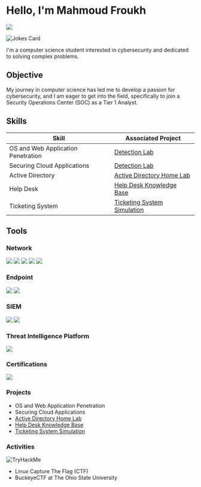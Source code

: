 # Hello, I'm Mahmoud Froukh
<a href="https://www.linkedin.com/in/mahmoud-froukh/"><img src="https://img.shields.io/badge/-LinkedIn-0072b1?&style=for-the-badge&logo=linkedin&logoColor=white" /></a>

![Jokes Card](https://readme-jokes.vercel.app/api?hideBorder)


I'm a computer science student interested in cybersecurity and dedicated to solving complex problems.

## Objective
My journey in computer science has led me to develop a passion for cybersecurity, and I am eager to get into the field, specifically to join a Security Operations Center (SOC) 
as a Tier 1 Analyst.

## Skills

| Skill                                         | Associated Project         |
|-----------------------------------------------|----------------------------|
| OS and Web Application Penetration            | <a href="https://google.com">Detection Lab</a>|
| Securing Cloud Applications                   | <a href="https://google.com">Detection Lab</a>|
| Active Directory                              | <a href="https://github.com/MahmoudFroukh/Active-Directory-Home-Lab/tree/main"> Active Directory Home Lab</a> |
| Help Desk                                     | <a href=https://github.com/MahmoudFroukh/Help-Desk-Knowledge-Base> Help Desk Knowledge Base</a> |
| Ticketing System                              | <a href=https://github.com/MahmoudFroukh/Ticketing-System> Ticketing System Simulation</a> |

## Tools

### Network
<div>
    <img src="https://img.shields.io/badge/-Wireshark-1679A7?&style=for-the-badge&logo=Wireshark&logoColor=white" />
    <img src="https://img.shields.io/badge/-TShark-0A2C42?&style=for-the-badge&logo=Wireshark&logoColor=white" />
    <img src="https://img.shields.io/badge/-Zeek-777BB4?&style=for-the-badge&logo=Zeek&logoColor=white" />
    <img src="https://img.shields.io/badge/-Snort-FF69B4?style=for-the-badge&logo=Snort&logoColor=white" />
    <img src="https://img.shields.io/badge/-Network%20Miner-FFCC00?&style=for-the-badge&logo=NetworkMiner&logoColor=black" />
</div>

### Endpoint
<div>
    <img src="https://img.shields.io/badge/-Microsoft_Defender_for_Endpoint-00A4EF?&style=for-the-badge&logo=Microsoft&logoColor=white" />
    <img src="https://img.shields.io/badge/-Velociraptor-4B275F?&style=for-the-badge&logo=Velociraptor&logoColor=white" />
</div>

### SIEM
<div>
    <img src="https://img.shields.io/badge/-Splunk-000000?&style=for-the-badge&logo=Splunk&logoColor=white" />
    <img src="https://img.shields.io/badge/-Elastic-005571?&style=for-the-badge&logo=Elastic&logoColor=white" />
</div>

### Threat Intelligence Platform
<div>
    <img src="https://img.shields.io/badge/-OpenCTI-1E90FF?&style=for-the-badge&logo=OpenCTI&logoColor=white" />
</div>

### Certifications

<img src="https://img.shields.io/badge/-ISC2%20Certified%20in%20Cybersecurity-00A400?&style=for-the-badge&logo=ISC2&logoColor=white" />

### Projects

- OS and Web Application Penetration
- Securing Cloud Applications
- <a href="https://github.com/MahmoudFroukh/Active-Directory-Home-Lab/tree/main"> Active Directory Home Lab</a>
- <a href=https://github.com/MahmoudFroukh/Help-Desk-Knowledge-Base> Help Desk Knowledge Base</a>
- <a href=https://github.com/MahmoudFroukh/Ticketing-System> Ticketing System Simulation</a>

### Activities

<img src="https://tryhackme-badges.s3.amazonaws.com/Moe2318.png?style=flat&cache-control=no-cache" alt="TryHackMe">

- Linux Capture The Flag (CTF)
- BuckeyeCTF at The Ohio State University
